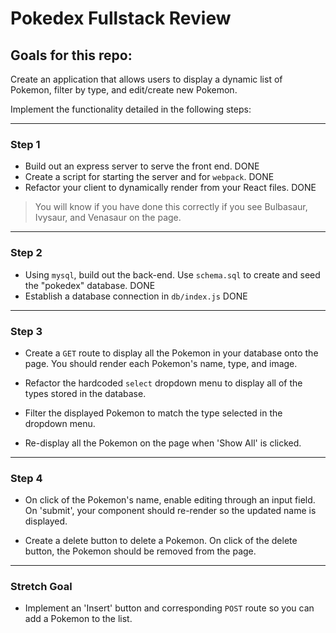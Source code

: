 #  Pokedex Fullstack Review

##  Goals for this repo:

Create an application that allows users to display a dynamic list of Pokemon, filter by type, and edit/create new Pokemon.

Implement the functionality detailed in the following steps:

----

###  Step 1

- Build out an express server to serve the front end.
    DONE
- Create a script for starting the server and for `webpack`.
    DONE
- Refactor your client to dynamically render from your React files.
    DONE

> You will know if you have done this correctly if you see Bulbasaur, Ivysaur, and Venasaur on the page.

----

###  Step 2

- Using `mysql`, build out the back-end. Use `schema.sql` to create and seed the "pokedex" database.
  DONE
- Establish a database connection in `db/index.js`
  DONE

----

###  Step 3

- Create a `GET` route to display all the Pokemon in your database onto the page. You should render each Pokemon's name, type, and image.

- Refactor the hardcoded `select` dropdown menu to display all of the types stored in the database.

- Filter the displayed Pokemon to match the type selected in the dropdown menu.

- Re-display all the Pokemon on the page when 'Show All' is clicked.

----

###  Step 4

- On click of the Pokemon's name, enable editing through an input field. On 'submit', your component should re-render so the updated name is displayed.

- Create a delete button to delete a Pokemon. On click of the delete button, the Pokemon should be removed from the page.

----

###  Stretch Goal

- Implement an 'Insert' button and corresponding `POST` route so you can add a Pokemon to the list.